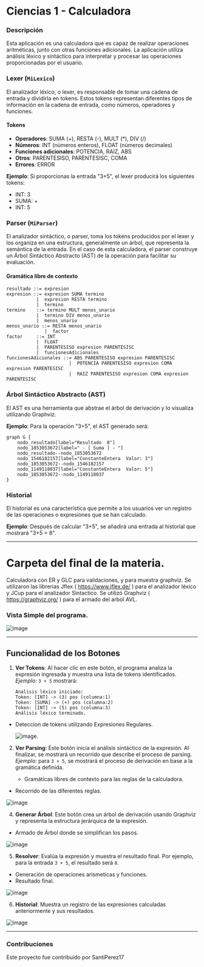 # Ciencias 1 - Calculadora

### Descripción

Esta aplicación es una calculadora que es capaz de realizar operaciones aritméticas, junto con otras funciones adicionales. La aplicación utiliza análisis léxico y sintáctico para interpretar y procesar las operaciones proporcionadas por el usuario.

### Lexer (`MiLexico`)

El analizador léxico, o lexer, es responsable de tomar una cadena de entrada y dividirla en tokens. Estos tokens representan diferentes tipos de información en la cadena de entrada, como números, operadores y funciones.

#### Tokens

- **Operadores**: SUMA (+), RESTA (-), MULT (*), DIV (/)
- **Números**: INT (números enteros), FLOAT (números decimales)
- **Funciones adicionales**: POTENCIA, RAIZ, ABS
- **Otros**: PARENTESISO, PARENTESISC, COMA
- **Errores**: ERROR

**Ejemplo**:
Si proporcionas la entrada "3+5", el lexer producirá los siguientes tokens:
- INT: 3
- SUMA: +
- INT: 5

### Parser (`MiParser`)

El analizador sintáctico, o parser, toma los tokens producidos por el lexer y los organiza en una estructura, generalmente un árbol, que representa la semántica de la entrada. En el caso de esta calculadora, el parser construye un Árbol Sintáctico Abstracto (AST) de la operación para facilitar su evaluación.

#### Gramática libre de contexto

```
resultado ::= expresion
expresion ::= expresion SUMA termino
           |  expresion RESTA termino
           |  termino
termino    ::= termino MULT menos_unario
           |  termino DIV menos_unario
           |  menos_unario
menos_unario ::= RESTA menos_unario
              |  factor
factor     ::= INT
           |  FLOAT
           |  PARENTESISO expresion PARENTESISC
           |  funcionesAdicionales
funcionesAdicionales ::= ABS PARENTESISO expresion PARENTESISC
                       |  POTENCIA PARENTESISO expresion COMA expresion PARENTESISC
                       |  RAIZ PARENTESISO expresion COMA expresion PARENTESISC
```

### Árbol Sintáctico Abstracto (AST)

El AST es una herramienta que abstrae el árbol de derivación y lo visualiza utilizando Graphviz.

**Ejemplo**:
Para la operación "3+5", el AST generado será:

```
graph G {
    nodo_resultado[label="Resultado  8"]
    nodo_1853053672[label=" - [ Suma ] - "]
    nodo_resultado--nodo_1853053672
    nodo_1546182157[label="ConstanteEntera  Valor: 3"]
    nodo_1853053672--nodo_1546182157
    nodo_1149118037[label="ConstanteEntera  Valor: 5"]
    nodo_1853053672--nodo_1149118037
}
```

### Historial

El historial es una característica que permite a los usuarios ver un registro de las operaciones o expresiones que se han calculado.

**Ejemplo**:
Después de calcular "3+5", se añadirá una entrada al historial que mostrará "3+5 = 8".

---

# Carpeta del final de la materia.
Calculadora con ER y GLC para validaciones, y para muestra graphviz.
Se utilizaron las librerias Jflex ( https://www.jflex.de/ ) para el analizador léxico y JCup para el analizador Sintactico.
Se utilizó Graphviz ( https://graphviz.org/ ) para el armado del arbol AVL.

### Vista Simple del programa.

![image](https://github.com/SantiPerez17/FinalCiencias1/assets/55918957/a4028093-ab86-4a3f-b3cb-5c69b370846e)

---

## Funcionalidad de los Botones

1. **Ver Tokens**: Al hacer clic en este botón, el programa analiza la expresión ingresada y muestra una lista de tokens identificados.  
   _Ejemplo:_ `3 + 5` mostrará:
   ```
   Analisis léxico iniciado: 
   Token: [INT] -> (3) pos (columna:1)
   Token: [SUMA] -> (+) pos (columna:2)
   Token: [INT] -> (5) pos (columna:3)
   Análisis léxico terminado.
   ```
   
- Deteccion de tokens utilizando Expresiones Regulares.
  
  ![image](https://github.com/SantiPerez17/FinalCiencias1/assets/55918957/3c4d9c71-b790-4333-8111-9786f0d3d86a).

2. **Ver Parsing**: Este botón inicia el análisis sintáctico de la expresión. Al finalizar, se mostrará un recorrido que describe el proceso de parsing.  
   _Ejemplo:_ para `3 + 5`, se mostrará el proceso de derivación en base a la gramática definida.

   - Gramáticas libres de contexto para las reglas de la calculadora.
- Recorrido de las diferentes reglas.

![image](https://github.com/SantiPerez17/FinalCiencias1/assets/55918957/58689d48-4980-4676-b979-189e1b699ec4)

4. **Generar Árbol**: Este botón crea un árbol de derivación usando Graphviz y representa la estructura jerárquica de la expresión.

- Armado de Árbol donde se simplifican los pasos.

![image](https://github.com/SantiPerez17/FinalCiencias1/assets/55918957/525ef54b-b2a3-40f1-8111-8a0fdba9b422)


5. **Resolver**: Evalúa la expresión y muestra el resultado final. Por ejemplo, para la entrada `3 + 5`, el resultado será `8`.
  - Generación de operaciones arismeticas y funciones.
  - Resultado final.

 ![image](https://github.com/SantiPerez17/FinalCiencias1/assets/55918957/8164fdb6-7423-4f05-9f19-ff3aef4dc852)


6. **Historial**: Muestra un registro de las expresiones calculadas anteriormente y sus resultados.

  ![image](https://github.com/SantiPerez17/FinalCiencias1/assets/55918957/0719ed04-b8dc-4035-ad36-63be4ec5b15b)



---

### Contribuciones

Este proyecto fue contribuido por SantiPerez17
